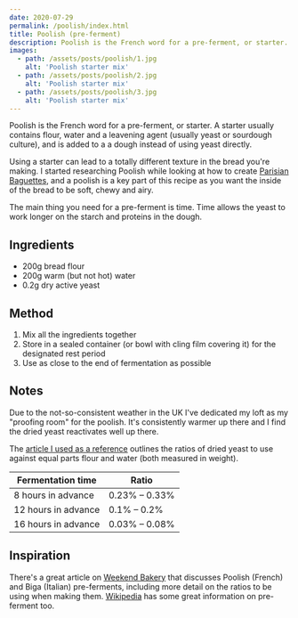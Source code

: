 ```yaml
---
date: 2020-07-29
permalink: /poolish/index.html
title: Poolish (pre-ferment)
description: Poolish is the French word for a pre-ferment, or starter.
images:
  - path: /assets/posts/poolish/1.jpg
    alt: 'Poolish starter mix'
  - path: /assets/posts/poolish/2.jpg
    alt: 'Poolish starter mix'
  - path: /assets/posts/poolish/3.jpg
    alt: 'Poolish starter mix'
---
```


Poolish is the French word for a pre-ferment, or starter. A starter usually contains flour, water and a leavening agent (usually yeast or sourdough culture), and is added to a a dough instead of using yeast directly.

Using a starter can lead to a totally different texture in the bread you're making. I started researching Poolish while looking at how to create [Parisian Baguettes](/parisian-baguette), and a poolish is a key part of this recipe as you want the inside of the bread to be soft, chewy and airy.

The main thing you need for a pre-ferment is time. Time allows the yeast to work longer on the starch and proteins in the dough.

## Ingredients

* 200g bread flour
* 200g warm (but not hot) water
* 0.2g dry active yeast

## Method

1. Mix all the ingredients together
1. Store in a sealed container (or bowl with cling film covering it) for the designated rest period
1. Use as close to the end of fermentation as possible

## Notes

Due to the not-so-consistent weather in the UK I've dedicated my loft as my "proofing room" for the poolish. It's consistently warmer up there and I find the dried yeast reactivates well up there.

The [article I used as a reference][1] outlines the ratios of dried yeast to use against equal parts flour and water (both measured in weight).

|Fermentation time  |Ratio        |
|-------------------|-------------|
|8 hours in advance |0.23% – 0.33%|
|12 hours in advance|0.1% – 0.2%  |
|16 hours in advance|0.03% – 0.08%|

## Inspiration

There's a great article on [Weekend Bakery][1] that discusses Poolish (French) and Biga (Italian) pre-ferments, including more detail on the ratios to be using when making them. [Wikipedia][2] has some great information on pre-ferment too.

[1]: https://www.weekendbakery.com/posts/more-artisan-bread-baking-tips-poolish-biga/
[2]: https://en.wikipedia.org/wiki/Pre-ferment
